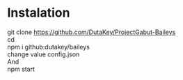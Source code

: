 # Instalation
git clone https://github.com/DutaKey/ProjectGabut-Baileys <br>
cd <project> <br>
npm i github:dutakey/baileys <br>
change value config.json <br>
And <br>
npm start <br>
